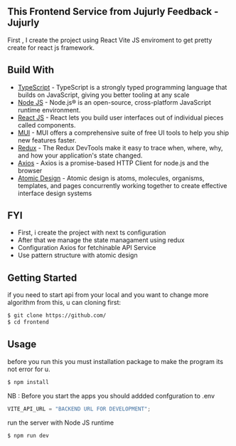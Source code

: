 ## This Frontend Service from Jujurly Feedback - Jujurly

First , I create the project using React Vite JS enviroment to get pretty create for react js framework.

## Build With

- [TypeScript](https://www.typescriptlang.org/) - TypeScript is a strongly typed programming language that builds on JavaScript, giving you better tooling at any scale
- [Node JS](https://nodejs.org/en) - Node.js® is an open-source, cross-platform JavaScript runtime environment.
- [React JS](https://react.dev/) - React lets you build user interfaces out of individual pieces called components.
- [MUI](https://mui.com/) - MUI offers a comprehensive suite of free UI tools to help you ship new features faster.
- [Redux](https://redux.js.org/) - The Redux DevTools make it easy to trace when, where, why, and how your application's state changed.
- [Axios](https://axios-http.com/docs/intro/) - Axios is a promise-based HTTP Client for node.js and the browser
- [Atomic Design](hhttps://atomicdesign.bradfrost.com/chapter-2/) - Atomic design is atoms, molecules, organisms, templates, and pages concurrently working together to create effective interface design systems

## FYI

- First, i create the project with next ts configuration
- After that we manage the state managament using redux
- Configuration Axios for fetchinable API Service
- Use pattern structure with atomic design

## Getting Started

if you need to start api from your local and you want to change more algorithm from this, u can cloning first:

```sh
$ git clone https://github.com/
$ cd frontend
```

## Usage

before you run this you must installation package to make the program its not error for u.

```sh
$ npm install
```

NB : Before you start the apps you should addded confguration to .env

```javascript
VITE_API_URL = "BACKEND URL FOR DEVELOPMENT";
```

run the server with Node JS runtime

```sh
$ npm run dev
```
